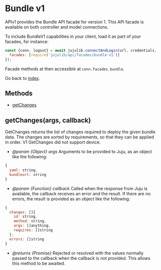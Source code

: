 <!---
NOTE: this file has been generated by the doc command in js-libjuju
on Tue 2018/11/27 16:23:14 UTC. Do not manually edit this file.
--->
# Bundle v1

APIv1 provides the Bundle API facade for version 1.
This API facade is available on both controller and model connections.

To include BundleV1 capabilities in your client, load it as
part of your facades, for instance:
```javascript
const {conn, logout} = await jujulib.connectAndLogin(url, credentials, {
  facades: [require('jujulib/api/facades/bundle-v1')]
});
```
Facade methods at then accessible at `conn.facades.bundle`.

Go back to [index](index.md).

## Methods
- [getChanges](#getChangesargs-callback)

## getChanges(args, callback)
GetChanges returns the list of changes required to deploy the given bundle
    data. The changes are sorted by requirements, so that they can be
    applied in order. V1 GetChanges did not support device.

- *@param {Object} args* Arguments to be provided to Juju, as an object like
  the following:
```javascript
{
  yaml: string,
  bundleurl: string
}
```
- *@param {Function} callback* Called when the response from Juju is available,
  the callback receives an error and the result. If there are no errors, the
  result is provided as an object like the following:
```javascript
{
  changes: []{
    id: string,
    method: string,
    args: []anything,
    requires: []string
  },
  errors: []string
}
```
- *@returns {Promise}* Rejected or resolved with the values normally passed to
  the callback when the callback is not provided.
  This allows this method to be awaited.